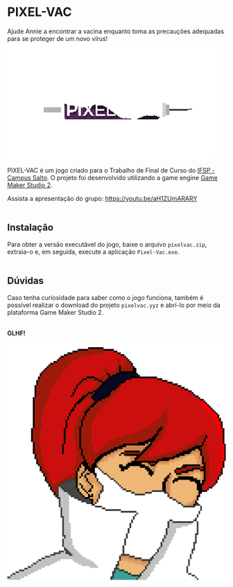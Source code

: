 # PIXEL-VAC

Ajude Annie a encontrar a vacina enquanto toma as precauções adequadas para se proteger de um novo vírus!
<img src="logo.gif">

PIXEL-VAC é um jogo criado para o Trabalho de Final de Curso do <a href="https://slt.ifsp.edu.br/">IFSP - Campus Salto</a>. O projeto foi desenvolvido utilizando a game engine <a href="https://www.yoyogames.com/en/get">Game Maker Studio 2</a>.

Assista a apresentação do grupo: https://youtu.be/aH1ZUmARARY
<br><br>

## Instalação

Para obter a versão executável do jogo, baixe o arquivo `pixelvac.zip`, extraia-o e, em seguida, execute a aplicação `Pixel-Vac.exe`.
<br><br>

## Dúvidas

Caso tenha curiosidade para saber como o jogo funciona, também é possível realizar o download do projeto `pixelvac.yyz` e abrí-lo por meio da plataforma Game Maker Studio 2.

<br><strong>GLHF!</strong>

<img src="annie.png">
